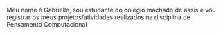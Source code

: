 Meu nome é Gabrielle, sou estudante do colégio machado de assis e vou registrar os meus projetos/atividades realizados na disciplina de Pensamento Computacional

<!---
gabriellemaia2927/gabriellemaia2927 is a ✨ special ✨ repository because its `README.md` (this file) appears on your GitHub profile.
You can click the Preview link to take a look at your changes.
--->
